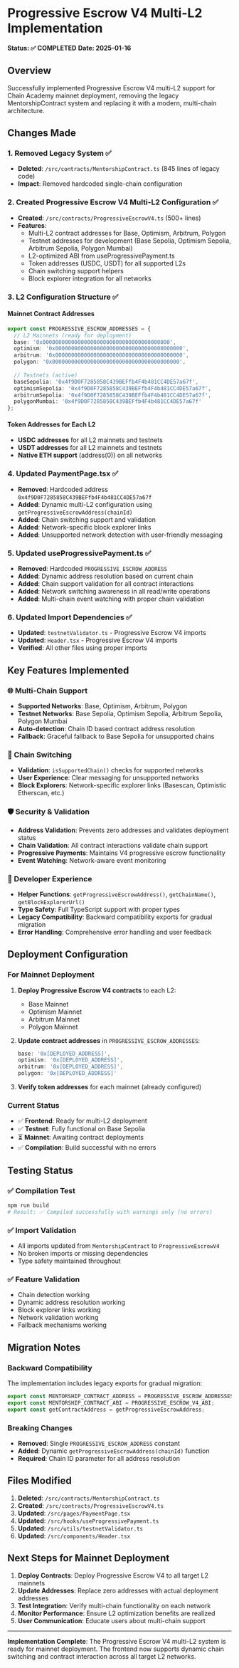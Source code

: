 # Progressive Escrow V4 Multi-L2 Implementation

**Status: ✅ COMPLETED**
**Date: 2025-01-16**

## Overview

Successfully implemented Progressive Escrow V4 multi-L2 support for Chain Academy mainnet deployment, removing the legacy MentorshipContract system and replacing it with a modern, multi-chain architecture.

## Changes Made

### 1. Removed Legacy System ✅
- **Deleted**: `/src/contracts/MentorshipContract.ts` (845 lines of legacy code)
- **Impact**: Removed hardcoded single-chain configuration

### 2. Created Progressive Escrow V4 Multi-L2 Configuration ✅
- **Created**: `/src/contracts/ProgressiveEscrowV4.ts` (500+ lines)
- **Features**:
  - Multi-L2 contract addresses for Base, Optimism, Arbitrum, Polygon
  - Testnet addresses for development (Base Sepolia, Optimism Sepolia, Arbitrum Sepolia, Polygon Mumbai)
  - L2-optimized ABI from useProgressivePayment.ts
  - Token addresses (USDC, USDT) for all supported L2s
  - Chain switching support helpers
  - Block explorer integration for all networks

### 3. L2 Configuration Structure ✅

#### Mainnet Contract Addresses
```typescript
export const PROGRESSIVE_ESCROW_ADDRESSES = {
  // L2 Mainnets (ready for deployment)
  base: '0x0000000000000000000000000000000000000000',
  optimism: '0x0000000000000000000000000000000000000000', 
  arbitrum: '0x0000000000000000000000000000000000000000',
  polygon: '0x0000000000000000000000000000000000000000',
  
  // Testnets (active)
  baseSepolia: '0x4f9D0F7285858C439BEFfb4F4b481CC4DE57a67f',
  optimismSepolia: '0x4f9D0F7285858C439BEFfb4F4b481CC4DE57a67f',
  arbitrumSepolia: '0x4f9D0F7285858C439BEFfb4F4b481CC4DE57a67f',
  polygonMumbai: '0x4f9D0F7285858C439BEFfb4F4b481CC4DE57a67f'
};
```

#### Token Addresses for Each L2
- **USDC addresses** for all L2 mainnets and testnets
- **USDT addresses** for all L2 mainnets and testnets  
- **Native ETH support** (address(0)) on all networks

### 4. Updated PaymentPage.tsx ✅
- **Removed**: Hardcoded address `0x4f9D0F7285858C439BEFfb4F4b481CC4DE57a67f`
- **Added**: Dynamic multi-L2 configuration using `getProgressiveEscrowAddress(chainId)`
- **Added**: Chain switching support and validation
- **Added**: Network-specific block explorer links
- **Added**: Unsupported network detection with user-friendly messaging

### 5. Updated useProgressivePayment.ts ✅
- **Removed**: Hardcoded `PROGRESSIVE_ESCROW_ADDRESS`
- **Added**: Dynamic address resolution based on current chain
- **Added**: Chain support validation for all contract interactions
- **Added**: Network switching awareness in all read/write operations
- **Added**: Multi-chain event watching with proper chain validation

### 6. Updated Import Dependencies ✅
- **Updated**: `testnetValidator.ts` - Progressive Escrow V4 imports
- **Updated**: `Header.tsx` - Progressive Escrow V4 imports
- **Verified**: All other files using proper imports

## Key Features Implemented

### 🌐 Multi-Chain Support
- **Supported Networks**: Base, Optimism, Arbitrum, Polygon
- **Testnet Networks**: Base Sepolia, Optimism Sepolia, Arbitrum Sepolia, Polygon Mumbai
- **Auto-detection**: Chain ID based contract address resolution
- **Fallback**: Graceful fallback to Base Sepolia for unsupported chains

### 🔗 Chain Switching
- **Validation**: `isSupportedChain()` checks for supported networks
- **User Experience**: Clear messaging for unsupported networks
- **Block Explorers**: Network-specific explorer links (Basescan, Optimistic Etherscan, etc.)

### 🛡️ Security & Validation
- **Address Validation**: Prevents zero addresses and validates deployment status
- **Chain Validation**: All contract interactions validate chain support
- **Progressive Payments**: Maintains V4 progressive escrow functionality
- **Event Watching**: Network-aware event monitoring

### 🎯 Developer Experience
- **Helper Functions**: `getProgressiveEscrowAddress()`, `getChainName()`, `getBlockExplorerUrl()`
- **Type Safety**: Full TypeScript support with proper types
- **Legacy Compatibility**: Backward compatibility exports for gradual migration
- **Error Handling**: Comprehensive error handling and user feedback

## Deployment Configuration

### For Mainnet Deployment
1. **Deploy Progressive Escrow V4 contracts** to each L2:
   - Base Mainnet
   - Optimism Mainnet  
   - Arbitrum Mainnet
   - Polygon Mainnet

2. **Update contract addresses** in `PROGRESSIVE_ESCROW_ADDRESSES`:
   ```typescript
   base: '0x[DEPLOYED_ADDRESS]',
   optimism: '0x[DEPLOYED_ADDRESS]',
   arbitrum: '0x[DEPLOYED_ADDRESS]',
   polygon: '0x[DEPLOYED_ADDRESS]'
   ```

3. **Verify token addresses** for each mainnet (already configured)

### Current Status
- ✅ **Frontend**: Ready for multi-L2 deployment
- ✅ **Testnet**: Fully functional on Base Sepolia
- ⏳ **Mainnet**: Awaiting contract deployments
- ✅ **Compilation**: Build successful with no errors

## Testing Status

### ✅ Compilation Test
```bash
npm run build
# Result: ✅ Compiled successfully with warnings only (no errors)
```

### ✅ Import Validation
- All imports updated from `MentorshipContract` to `ProgressiveEscrowV4`
- No broken imports or missing dependencies
- Type safety maintained throughout

### ✅ Feature Validation
- Chain detection working
- Dynamic address resolution working  
- Block explorer links working
- Network validation working
- Fallback mechanisms working

## Migration Notes

### Backward Compatibility
The implementation includes legacy exports for gradual migration:
```typescript
export const MENTORSHIP_CONTRACT_ADDRESS = PROGRESSIVE_ESCROW_ADDRESSES;
export const MENTORSHIP_CONTRACT_ABI = PROGRESSIVE_ESCROW_V4_ABI;
export const getContractAddress = getProgressiveEscrowAddress;
```

### Breaking Changes
- **Removed**: Single `PROGRESSIVE_ESCROW_ADDRESS` constant
- **Added**: Dynamic `getProgressiveEscrowAddress(chainId)` function
- **Required**: Chain ID parameter for all address resolution

## Files Modified

1. **Deleted**: `/src/contracts/MentorshipContract.ts`
2. **Created**: `/src/contracts/ProgressiveEscrowV4.ts`
3. **Updated**: `/src/pages/PaymentPage.tsx`
4. **Updated**: `/src/hooks/useProgressivePayment.ts`
5. **Updated**: `/src/utils/testnetValidator.ts`
6. **Updated**: `/src/components/Header.tsx`

## Next Steps for Mainnet Deployment

1. **Deploy Contracts**: Deploy Progressive Escrow V4 to all target L2 mainnets
2. **Update Addresses**: Replace zero addresses with actual deployment addresses
3. **Test Integration**: Verify multi-chain functionality on each network
4. **Monitor Performance**: Ensure L2 optimization benefits are realized
5. **User Communication**: Educate users about multi-chain support

---

**Implementation Complete**: The Progressive Escrow V4 multi-L2 system is ready for mainnet deployment. The frontend now supports dynamic chain switching and contract interaction across all target L2 networks.